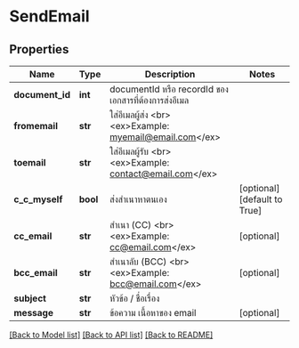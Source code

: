 # SendEmail

## Properties
Name | Type | Description | Notes
------------ | ------------- | ------------- | -------------
**document_id** | **int** | documentId หรือ recordId ของเอกสารที่ต้องการส่งอีเมล | 
**fromemail** | **str** | ใส่อีเมลผู้ส่ง &lt;br&gt; &lt;ex&gt;Example: myemail@email.com&lt;/ex&gt; | 
**toemail** | **str** | ใส่อีเมลผู้รับ &lt;br&gt; &lt;ex&gt;Example: contact@email.com&lt;/ex&gt; | 
**c_c_myself** | **bool** | ส่งสำเนาหาตนเอง | [optional] [default to True]
**cc_email** | **str** | สำเนา (CC) &lt;br&gt; &lt;ex&gt;Example: cc@email.com&lt;/ex&gt; | [optional] 
**bcc_email** | **str** | สำเนาลับ (BCC) &lt;br&gt; &lt;ex&gt;Example: bcc@email.com&lt;/ex&gt; | [optional] 
**subject** | **str** | หัวข้อ / ชื่อเรื่อง  | 
**message** | **str** | ข้อความ เนื้อหาของ email | [optional] 

[[Back to Model list]](../README.md#documentation-for-models) [[Back to API list]](../README.md#documentation-for-api-endpoints) [[Back to README]](../README.md)


